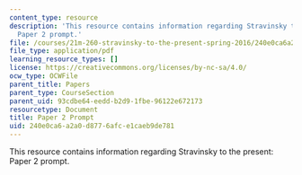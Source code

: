 ```yaml
---
content_type: resource
description: 'This resource contains information regarding Stravinsky to the present:
  Paper 2 prompt.'
file: /courses/21m-260-stravinsky-to-the-present-spring-2016/240e0ca6a2a0d8776afce1caeb9de781_MIT21M_260S16_AssnPaper2.pdf
file_type: application/pdf
learning_resource_types: []
license: https://creativecommons.org/licenses/by-nc-sa/4.0/
ocw_type: OCWFile
parent_title: Papers
parent_type: CourseSection
parent_uid: 93cdbe64-eedd-b2d9-1fbe-96122e672173
resourcetype: Document
title: Paper 2 Prompt
uid: 240e0ca6-a2a0-d877-6afc-e1caeb9de781
---
```

This resource contains information regarding Stravinsky to the present: Paper 2 prompt.